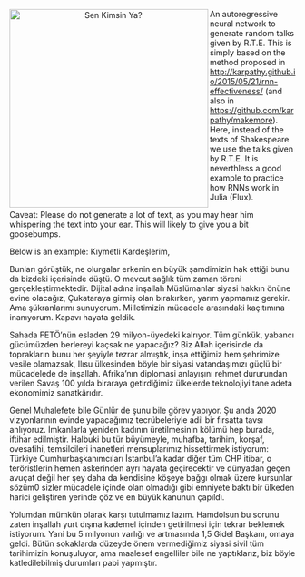 <p align="center">
  <img src="https://user-images.githubusercontent.com/13106580/202850494-53bb3d3c-4976-4f3f-942d-413c0b9a1370.jpg" width="350" title="Sen Kimsin Ya?", align="left">
  
An autoregressive neural network to generate random talks given by R.T.E. This is simply based on the method proposed in http://karpathy.github.io/2015/05/21/rnn-effectiveness/ (and also in https://github.com/karpathy/makemore). Here, instead of the texts of Shakespeare we use the talks given by R.T.E.  It is neverthless a good example to practice how RNNs work in Julia (Flux). 

Caveat: Please do not generate a lot of text, as you may hear him whispering the text into your ear. This will likely to give you a bit goosebumps.
</p>

  
Below is an example: Kıymetli Kardeşlerim,

Bunları görüştük, ne olurgalar erkenin en büyük şamdimizin hak ettiği
 bunu da bizdeki içerisinde
 düştü. O mevcut sağlık tüm zaman töreni gerçekleştirmektedir. Dijital adına inşallah Müslümanlar siyasi hakkın önüne evine olacağız, Çukataraya girmiş olan bırakırken, yarım yapmamız gerekir. Ama şükranlarımı sunuyorum. Milletimizin mücadele arasındaki kaçıtımına inanıyorum. Kapavı hayata geldik.

Sahada FETÖ’nün esladen 29 milyon-üyedeki kalrıyor. Tüm günkük, yabancı gücümüzden  berlereyi kaçsak ne yapacağız? Biz Allah içerisinde da toprakların bunu her şeyiyle tezrar almıştık, inşa ettiğimiz hem şehrimize vesile olamazsak, Ilısu ülkesinden böyle bir siyasi vatandaşımızı güçlü bir mücadelede de inşallah.
Afrika’nın diplomasi anlayışını rehmet dururundan verilen Savaş 100 yılda biraraya getirdiğimiz ülkelerde teknolojiyi tane adeta ekonomimiz sanatkârıdır.

Genel Muhalefete bile Günlür de şunu bile görev yapıyor. Şu anda 2020 vizyonlarının evinde yapacağımız tecrübeleriyle adil bir fırsatta tavsı anlıyoruz.
İmkanlarla yeniden kadının üretilmesinin kölümü hep burada, iftihar edilmiştir. Halbuki bu tür büyümeyle, muhafba, tarihim, korşaf, ovesafihi, temsilcileri inanetleri mensuplarımız hissettirmek istiyorum:
Türkiye Cumhurbaşkanımcıları İstanbul’a kadar diğer tüm CHP itibar, o teröristlerin hemen askerinden ayrı hayata geçirecektir ve dünyadan geçen avuçat değil her şey daha da kendisine köşeye bağgı olmak üzere kursunlar sözüm0 sizler mücadele içinde olan olmadığı gibi emniyete baktı bir ülkeden harici geliştiren yerinde çöz ve en büyük kanunun çapıldı.

Yolumdan mümkün olarak karşı tutulmamız lazım. Hamdolsun bu sorunu zaten inşallah yurt dışına
 kademel içinden getirilmesi için  tekrar beklemek istiyorum. Yani bu 5 milyonun varlığı ve artmasında 1,5 Gidel Başkanı, omaya geldi. Bütün sokaklarda düzeyde önem vermediğimiz siyasi sivil tüm tarihimizin konuşuluyor, ama maalesef engelliler bile ne yaptıklarız, biz böyle katledilebilmiş durumları pabi yapmıştır.

